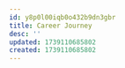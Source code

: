 ```yaml
---
id: y8p0l00iqb0o432b9dn3gbr
title: Career Journey
desc: ''
updated: 1739110685802
created: 1739110685802
---
```

